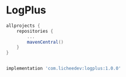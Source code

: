 # LogPlus

```gradle
allprojects {
    repositories {
        ...
        mavenCentral()
    }
}


implementation 'com.licheedev:logplus:1.0.0'
```